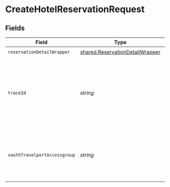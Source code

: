 # CreateHotelReservationRequest


## Fields

| Field                                                                                          | Type                                                                                           | Required                                                                                       | Description                                                                                    |
| ---------------------------------------------------------------------------------------------- | ---------------------------------------------------------------------------------------------- | ---------------------------------------------------------------------------------------------- | ---------------------------------------------------------------------------------------------- |
| `reservationDetailWrapper`                                                                     | [shared.ReservationDetailWrapper](../../models/shared/reservationdetailwrapper.md)             | :heavy_check_mark:                                                                             | N/A                                                                                            |
| `traceId`                                                                                      | *string*                                                                                       | :heavy_minus_sign:                                                                             | Identifier used to correlate API invocations across long-running or multi-call business flows. |
| `xauthTravelportAccessgroup`                                                                   | *string*                                                                                       | :heavy_minus_sign:                                                                             | Identifies the Travelport access group with which the caller is associated                     |